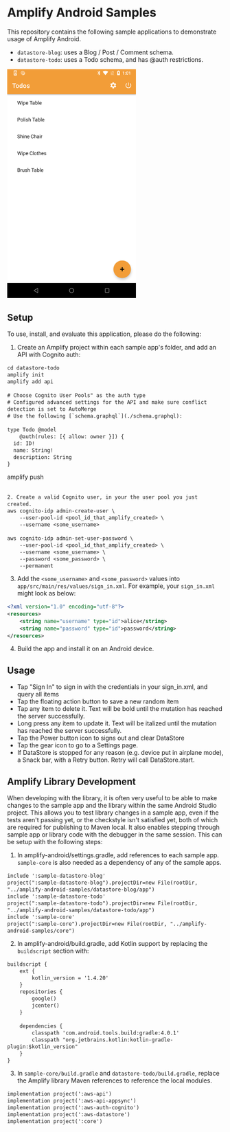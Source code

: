 # Amplify Android Samples

This repository contains the following sample applications to demonstrate usage of Amplify Android.  
 - `datastore-blog`: uses a Blog / Post / Comment schema.
 - `datastore-todo`: uses a Todo schema, and has @auth restrictions.  


<img src="./screenshot.png" width="300px"/>

## Setup
To use, install, and evaluate this application, please do the following:

1. Create an Amplify project within each sample app's folder, and add an API with Cognito auth:
```
cd datastore-todo
amplify init
amplify add api

# Choose Cognito User Pools" as the auth type
# Configured advanced settings for the API and make sure conflict detection is set to AutoMerge
# Use the following [`schema.graphql`](./schema.graphql):

type Todo @model
    @auth(rules: [{ allow: owner }]) {
  id: ID!
  name: String!
  description: String
}
```

amplify push
```

2. Create a valid Cognito user, in your the user pool you just created.
aws cognito-idp admin-create-user \
    --user-pool-id <pool_id_that_amplify_created> \
    --username <some_username>

aws cognito-idp admin-set-user-password \
    --user-pool-id <pool_id_that_amplify_created> \
    --username <some_username> \
    --password <some_password> \
    --permanent
```

3. Add the `<some_username>` and `<some_password>` values into
`app/src/main/res/values/sign_in.xml`. For example, your `sign_in.xml`
might look as below:
```xml
<?xml version="1.0" encoding="utf-8"?>
<resources>
    <string name="username" type="id">alice</string>
    <string name="password" type="id">password</string>
</resources>
```

4. Build the app and install it on an Android device.

## Usage

 - Tap "Sign In" to sign in with the credentials in your sign_in.xml, and query all items
 - Tap the floating action button to save a new random item
 - Tap any item to delete it.  Text will be bold until the mutation has reached the server successfully.
 - Long press any item to update it. Text will be italized until the mutation has reached the server successfully.
 - Tap the Power button icon to signs out and clear DataStore
 - Tap the gear icon to go to a Settings page.
 - If DataStore is stopped for any reason (e.g. device put in airplane mode), a Snack bar, with a Retry button.  Retry will call DataStore.start.

## Amplify Library Development

When developing with the library, it is often very useful to be able to make changes to the sample app and the library within the same Android Studio project.  This allows you to test library changes in a sample app, even if the tests aren't passing yet, or the checkstyle isn't satisfied yet, both of which are required for publishing to Maven local.  It also enables stepping through sample app or library code with the debugger in the same session.  This can be setup with the following steps:


1. In amplify-android/settings.gradle, add references to each sample app.  `sample-core` is also needed as a dependency of any of the sample apps.

```
include ':sample-datastore-blog'
project(":sample-datastore-blog").projectDir=new File(rootDir, "../amplify-android-samples/datastore-blog/app")
include ':sample-datastore-todo'
project(":sample-datastore-todo").projectDir=new File(rootDir, "../amplify-android-samples/datastore-todo/app")
include ':sample-core'
project(":sample-core").projectDir=new File(rootDir, "../amplify-android-samples/core")
```

2. In amplify-android/build.gradle, add Kotlin support by replacing the `buildscript` section with:

```
buildscript {
    ext {
        kotlin_version = '1.4.20'
    }
    repositories {
        google()
        jcenter()
    }

    dependencies {
        classpath 'com.android.tools.build:gradle:4.0.1'
        classpath "org.jetbrains.kotlin:kotlin-gradle-plugin:$kotlin_version"
    }
}
```

3. In `sample-core/build.gradle` and `datastore-todo/build.gradle`, replace the Amplify library Maven references to reference the local modules.

```
implementation project(':aws-api')
implementation project(':aws-api-appsync')
implementation project(':aws-auth-cognito')
implementation project(':aws-datastore')
implementation project(':core')
```